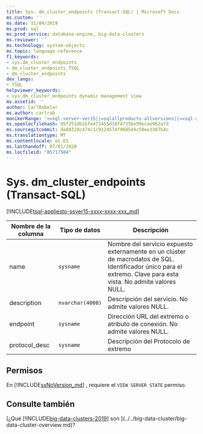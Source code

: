 ```yaml
---
title: Sys. dm_cluster_endpoints (Transact-SQL) | Microsoft Docs
ms.custom: ''
ms.date: 11/04/2019
ms.prod: sql
ms.prod_service: database-engine, big-data-clusters
ms.reviewer: ''
ms.technology: system-objects
ms.topic: language-reference
f1_keywords:
- sys.dm_cluster_endpoints
- dm_cluster_endpoints_TSQL
- dm_cluster_endpoints
dev_langs:
- TSQL
helpviewer_keywords:
- sys.dm_cluster_endpoints dynamic management view
ms.assetid: ''
author: CarlRabeler
ms.author: carlrab
monikerRange: '>=sql-server-ver15||=sqlallproducts-allversions||>=sql-server-linux-2017'
ms.openlocfilehash: 95f251db2efe471455d18f4735be99ecee962a7d
ms.sourcegitcommit: da88320c474c1c9124574f90d549c50ee3387b4c
ms.translationtype: MT
ms.contentlocale: es-ES
ms.lasthandoff: 07/01/2020
ms.locfileid: "85717504"
---
```

# <a name="sysdm_cluster_endpoints-transact-sql"></a>Sys. dm_cluster_endpoints (Transact-SQL)
[!INCLUDE[tsql-appliesto-ssver15-xxxx-xxxx-xxx_md](../../includes/applies-to-version/sqlserver2019.md)]

|Nombre de la columna|Tipo de datos|Descripción|  
|-----------------|---------------|-----------------|  
|name|`sysname`|Nombre del servicio expuesto externamente en un clúster de macrodatos de SQL. Identificador único para el extremo. Clave para esta vista. No admite valores NULL. |  
|description|`nvarchar(4000)`|Descripción del servicio. No admite valores NULL. |
|endpoint|`sysname`|Dirección URL del extremo o atributo de conexión. No admite valores NULL. |
|protocol_desc|`sysname`|Descripción del Protocolo de extremo |

## <a name="permissions"></a>Permisos

En [!INCLUDE[ssNoVersion_md](../../includes/ssnoversion-md.md)] , requiere el `VIEW SERVER STATE` permiso.

## <a name="see-also"></a>Consulte también

[¿Qué [!INCLUDE[big-data-clusters-2019](../../includes/ssbigdataclusters-ss-nover.md)] son ](../../big-data-cluster/big-data-cluster-overview.md)?
